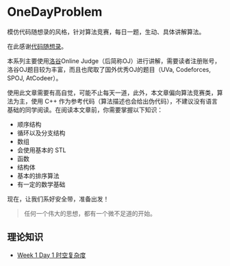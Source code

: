 # OneDayProblem
模仿代码随想录的风格，针对算法竞赛，每日一题，生动、具体讲解算法。

在此感谢[代码随想录](https://programmercarl.com)。

本系列主要使用[洛谷](https://luogu.com)Online Judge（后简称OJ）进行讲解，需要读者注册账号，洛谷OJ题目较为丰富，而且也爬取了国外优秀OJ的题目（UVa, Codeforces, SPOJ, AtCodeer）。

使用此文章需要有高自觉，可能不止每天一道，此外，本文章偏向算法竞赛类，算法为主，使用 C++ 作为参考代码（算法描述也会给出伪代码），不建议没有语言基础的同学阅读。在阅读本文章前，你需要掌握以下知识：

- 顺序结构
- 循环以及分支结构
- 数组
- 会使用基本的 STL
- 函数
- 结构体
- 基本的排序算法
- 有一定的数学基础

现在，让我们系好安全带，准备出发！
> 任何一个伟大的思想，都有一个微不足道的开始。

## 理论知识
- [Week 1 Day 1 时空复杂度](Week1/Day%201%20%E6%97%B6%E7%A9%BA%E5%A4%8D%E6%9D%82%E5%BA%A6.md)